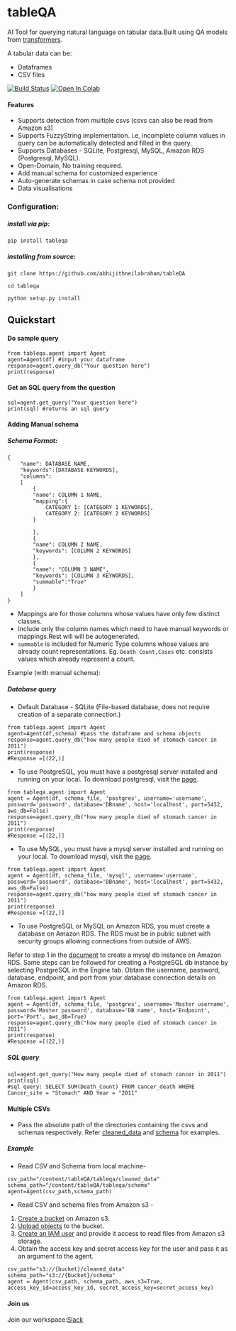 # tableQA
AI Tool for querying natural language on tabular data.Built using QA models from [transformers](https://huggingface.co/transformers/model_doc/bert.html#tfbertforquestionanswering).    

A tabular data can be:

- Dataframes
- CSV files

[![Build Status](https://travis-ci.com/abhijithneilabraham/tableQA.svg?branch=master)](https://travis-ci.com/abhijithneilabraham/tableQA)
[![Open In Colab](https://colab.research.google.com/assets/colab-badge.svg)](https://colab.research.google.com/drive/1Bgd3L-839NVZiP3QqWfpkYIufQIm4Rar?usp=sharing)


#### Features    
* Supports detection from multiple csvs (csvs can also be read from Amazon s3)
* Supports FuzzyString implementation. i.e, incomplete column values in query can be automatically detected and filled in the query.
* Supports Databases - SQLite, Postgresql, MySQL, Amazon RDS (Postgresql, MySQL).
* Open-Domain, No training required.
* Add manual schema for customized experience
* Auto-generate schemas in case schema not provided
* Data visualisations


### Configuration:

##### install via pip:   

```pip install tableqa```

##### installing from source:   

```git clone https://github.com/abhijithneilabraham/tableQA ```  

```cd tableqa```

```python setup.py install```


## Quickstart


#### Do sample query

```
from tableqa.agent import Agent
agent=Agent(df) #input your dataframe
response=agent.query_db("Your question here")
print(response)
```

#### Get an SQL query from the question
```
sql=agent.get_query("Your question here")  
print(sql) #returns an sql query
```


#### Adding Manual schema



##### Schema Format:
```
{
    "name": DATABASE NAME,
    "keywords":[DATABASE KEYWORDS],
    "columns":
    [
        {
        "name": COLUMN 1 NAME,
        "mapping":{
            CATEGORY 1: [CATEGORY 1 KEYWORDS],
            CATEGORY 2: [CATEGORY 2 KEYWORDS]
        }

        },
        {
        "name": COLUMN 2 NAME,
        "keywords": [COLUMN 2 KEYWORDS]
        },
        {
        "name": "COLUMN 3 NAME",
        "keywords": [COLUMN 3 KEYWORDS],
        "summable":"True"
        }
    ]
}

```
* Mappings are for those columns whose values have only few distinct classes.
* Include only the column names which need to have manual keywords or mappings.Rest will will be autogenerated.
* ```summable``` is included for Numeric Type columns whose values are already count representations. Eg. ```Death Count,Cases``` etc. consists values which already represent a count.



Example (with manual schema):    


##### Database query

* Default Database - SQLite (File-based database, does not require creation of a separate connection.)
```
from tableqa.agent import Agent
agent=Agent(df,schema) #pass the dataframe and schema objects
response=agent.query_db("how many people died of stomach cancer in 2011")
print(response)
#Response =[(22,)]
```

* To use PostgreSQL, you must have a postgresql server installed and running on your local. To download postgresql, visit the [page](https://www.postgresql.org).
```
from tableqa.agent import Agent
agent = Agent(df, schema_file, 'postgres', username='username', password='password', database='DBname', host='localhost', port=5432, aws_db=False)
response=agent.query_db("how many people died of stomach cancer in 2011")
print(response)
#Response =[(22,)]
```

* To use MySQL, you must have a mysql server installed and running on your local. To download mysql, visit the [page](https://www.mysql.com/downloads/).
```
from tableqa.agent import Agent
agent = Agent(df, schema_file, 'mysql', username='username', password='password', database='DBname', host='localhost', port=5432, aws_db=False)
response=agent.query_db("how many people died of stomach cancer in 2011")
print(response)
#Response =[(22,)]

```

* To use PostgreSQL or MySQL on Amazon RDS, you must create a database on Amazon RDS. The RDS must be in public subnet with security groups allowing connections from outside of AWS. 

Refer to step 1 in the [document](https://aws.amazon.com/getting-started/hands-on/create-mysql-db/) to create a mysql db instance on Amazon RDS. Same steps can be followed for creating a PostgreSQL db instance by selecting PostgreSQL in the Engine tab. Obtain the username, password, database, endpoint, and port from your database connection details on Amazon RDS.
```
from tableqa.agent import Agent
agent = Agent(df, schema_file, 'postgres', username='Master username', password='Master password', database='DB name', host='Endpoint', port='Port', aws_db=True)
response=agent.query_db("how many people died of stomach cancer in 2011")
print(response)
#Response =[(22,)]

```

##### SQL query
```
sql=agent.get_query("How many people died of stomach cancer in 2011")
print(sql)
#sql query: SELECT SUM(Death_Count) FROM cancer_death WHERE Cancer_site = "Stomach" AND Year = "2011"
```

#### Multiple CSVs

* Pass the absolute path of the directories containing the csvs and schemas respectively. Refer [cleaned_data](tableqa/cleaned_data)  and [schema](tableqa/schema) for examples.

##### Example 
* Read CSV and Schema from local machine-
```
csv_path="/content/tableQA/tableqa/cleaned_data"
schema_path="/content/tableQA/tableqa/schema"
agent=Agent(csv_path,schema_path)

```

* Read CSV and schema files from Amazon s3 - 
1) [Create a bucket](https://docs.aws.amazon.com/AmazonS3/latest/gsg/CreatingABucket.html) on Amazon s3. 
2) [Upload objects](https://docs.aws.amazon.com/AmazonS3/latest/gsg/PuttingAnObjectInABucket.html) to the bucket.
3) [Create an IAM user](https://www.atensoftware.com/p90.php?q=309) and provide it access to read files from Amazon s3 storage.
4) Obtain the access key and secret access key for the user and pass it as an argument to the agent.

```
csv_path="s3://{bucket}/cleaned_data"
schema_path="s3://{bucket}/schema"
agent = Agent(csv_path, schema_path, aws_s3=True, access_key_id=access_key_id, secret_access_key=secret_access_key)

```

#### Join us

Join our workspace:[Slack](https://join.slack.com/t/newworkspace-ehh1873/shared_invite/zt-hp3i6ic7-exMal1I4ZmFMWaHAwXk8HA)

